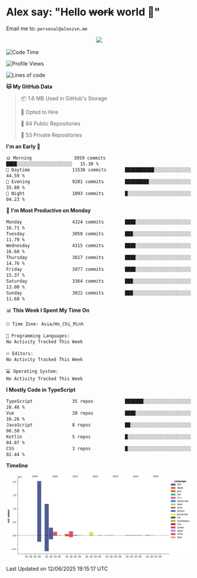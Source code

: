 # Alex say: "Hello ~~work~~ world 🐾"
Email me to: `personal@alexzvn.me`


<p align=center>
  <a href="https://skillicons.dev">
    <img src="https://skillicons.dev/icons?i=ts,js,php,nodejs,bun,vue,nuxt,react,svelte,tauri,laravel,rust,mongodb,docker,electron,redis,rabbitmq,tailwind,git,cloudflare,elysia,mysql,nginx,rollupjs,sentry,ubuntu,yarn,html,css,vite" />
  </a>
</p>

<!--START_SECTION:waka-->
![Code Time](http://img.shields.io/badge/Code%20Time-1%2C066%20hrs%2055%20mins-blue)

![Profile Views](http://img.shields.io/badge/Profile%20Views-0-blue)

![Lines of code](https://img.shields.io/badge/From%20Hello%20World%20I%27ve%20Written-40.8%20million%20lines%20of%20code-blue)

**🐱 My GitHub Data** 

> 📦 1.6 MB Used in GitHub's Storage 
 > 
> 💼 Opted to Hire
 > 
> 📜 84 Public Repositories 
 > 
> 🔑 53 Private Repositories 
 > 
**I'm an Early 🐤** 

```text
🌞 Morning                3959 commits        ████░░░░░░░░░░░░░░░░░░░░░   15.30 % 
🌆 Daytime                11536 commits       ███████████░░░░░░░░░░░░░░   44.59 % 
🌃 Evening                9281 commits        █████████░░░░░░░░░░░░░░░░   35.88 % 
🌙 Night                  1093 commits        █░░░░░░░░░░░░░░░░░░░░░░░░   04.23 % 
```
📅 **I'm Most Productive on Monday** 

```text
Monday                   4324 commits        ████░░░░░░░░░░░░░░░░░░░░░   16.71 % 
Tuesday                  3050 commits        ███░░░░░░░░░░░░░░░░░░░░░░   11.79 % 
Wednesday                4315 commits        ████░░░░░░░░░░░░░░░░░░░░░   16.68 % 
Thursday                 3817 commits        ████░░░░░░░░░░░░░░░░░░░░░   14.76 % 
Friday                   3977 commits        ████░░░░░░░░░░░░░░░░░░░░░   15.37 % 
Saturday                 3364 commits        ███░░░░░░░░░░░░░░░░░░░░░░   13.00 % 
Sunday                   3022 commits        ███░░░░░░░░░░░░░░░░░░░░░░   11.68 % 
```


📊 **This Week I Spent My Time On** 

```text
🕑︎ Time Zone: Asia/Ho_Chi_Minh

💬 Programming Languages: 
No Activity Tracked This Week

🔥 Editors: 
No Activity Tracked This Week

💻 Operating System: 
No Activity Tracked This Week
```

**I Mostly Code in TypeScript** 

```text
TypeScript               35 repos            ███████░░░░░░░░░░░░░░░░░░   28.46 % 
Vue                      20 repos            ████░░░░░░░░░░░░░░░░░░░░░   16.26 % 
JavaScript               8 repos             ██░░░░░░░░░░░░░░░░░░░░░░░   06.50 % 
Kotlin                   5 repos             █░░░░░░░░░░░░░░░░░░░░░░░░   04.07 % 
CSS                      3 repos             █░░░░░░░░░░░░░░░░░░░░░░░░   02.44 % 
```



**Timeline**

![Lines of Code chart](https://raw.githubusercontent.com/alexzvn/alexzvn/main/assets/bar_graph.png)


 Last Updated on 12/06/2025 19:15:17 UTC
<!--END_SECTION:waka-->
